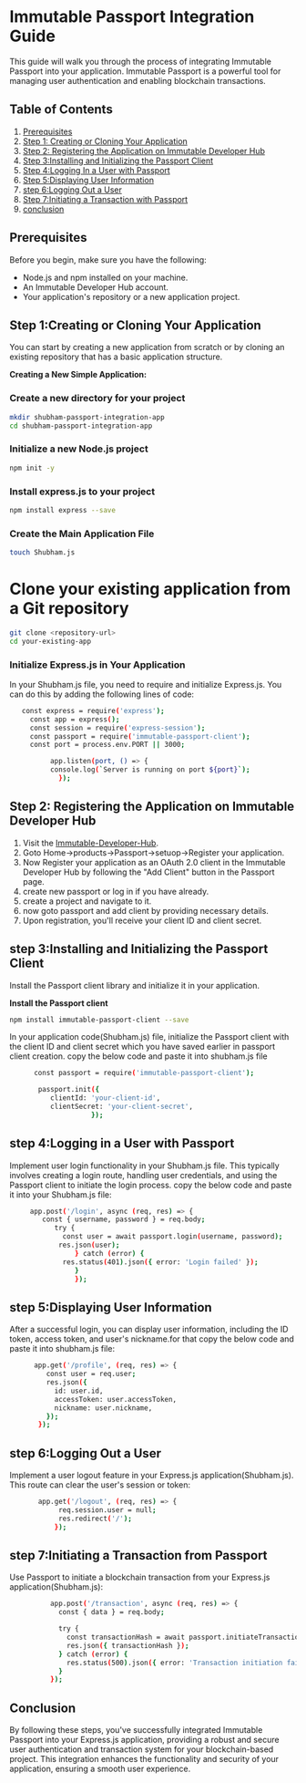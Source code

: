 # Immutable Passport Integration Guide

This guide will walk you through the process of integrating Immutable Passport into your application. 
Immutable Passport is a powerful tool for managing user authentication and enabling blockchain transactions.

## Table of Contents

1. [Prerequisites](#prerequisites)
2. [Step 1: Creating or Cloning Your Application](#creating-or-cloning-your-application)
3. [Step 2: Registering the Application on Immutable Developer Hub](#registering-your-application)
4. [Step 3:Installing and Initializing the Passport Client](#installing-and-initializing-passport)
5. [Step 4:Logging In a User with Passport](#logging-in-a-user)
6. [Step 5:Displaying User Information](#displaying-user-information)
7. [step 6:Logging Out a User](#logging-out-a-user)
8. [Step 7:Initiating a Transaction with Passport](#initiating-a-transaction)
9. [conclusion](#conclusion)

## Prerequisites

Before you begin, make sure you have the following:

- Node.js and npm installed on your machine.
- An Immutable Developer Hub account.
- Your application's repository or a new application project.

## Step 1:Creating or Cloning Your Application

You can start by creating a new application from scratch or by cloning an existing repository that has a basic application structure.

**Creating a New Simple Application:**

### Create a new directory for your project 
```bash
mkdir shubham-passport-integration-app
cd shubham-passport-integration-app
```

### Initialize a new Node.js project 
```bash
npm init -y
```

### Install express.js to your project 
```bash
npm install express --save
```

### Create the Main Application File 
```bash
touch Shubham.js
```
# Clone your existing application from a Git repository
```bash
git clone <repository-url>
cd your-existing-app
```

### Initialize Express.js in Your Application 
 In your Shubham.js  file, you need to require and initialize Express.js. You can do this by adding the following lines of code:

```bash
   const express = require('express');
     const app = express();
     const session = require('express-session');
     const passport = require('immutable-passport-client');
     const port = process.env.PORT || 3000; 

          app.listen(port, () => {
          console.log(`Server is running on port ${port}`);
            });
```
## Step 2: Registering the Application on Immutable Developer Hub

1. Visit the [Immutable-Developer-Hub](https://docs.immutable.com//).
2. Goto Home->products->Passport->setuop->Register your application.
3. Now Register your application as an OAuth 2.0 client in the Immutable  Developer Hub by following the "Add Client" button in the Passport page.
4. create new passport or log in if you have already.
5. create a project and navigate to it.
6. now goto passport and add client by providing necessary details. 
3. Upon registration, you'll receive your client ID and client secret.

## step 3:Installing and Initializing the Passport Client

Install the Passport client library and initialize it in your application.

**Install the Passport client**

```bash
npm install immutable-passport-client --save
```

 In your application code(Shubham.js) file, initialize the Passport client with the client ID and client secret which you have saved earlier in passport client creation. copy the below code and paste it into shubham.js file 

```bash
      const passport = require('immutable-passport-client');

       passport.init({
          clientId: 'your-client-id',
          clientSecret: 'your-client-secret',
                    });
```
## step 4:Logging in a User with Passport

  Implement user login functionality in your Shubham.js file. This typically involves creating a login route, handling user credentials, and using the Passport client to initiate the login process. copy the below code and paste it into your Shubham.js file:
       
   ```bash
        app.post('/login', async (req, res) => {
           const { username, password } = req.body;
              try {
                const user = await passport.login(username, password);
               res.json(user);
                   } catch (error) {
                res.status(401).json({ error: 'Login failed' });
                   }
                   });
```
## step 5:Displaying User Information

  After a successful login, you can display user information, including the ID token, access token, and user's nickname.for that copy the below code and paste it into shubham.js file:

  ```bash
        app.get('/profile', (req, res) => {
           const user = req.user; 
           res.json({
             id: user.id,
             accessToken: user.accessToken,
             nickname: user.nickname,
           });
         });
```
## step 6:Logging Out a User

  Implement a user logout feature in your Express.js application(Shubham.js). This route can clear the user's session or token:
```bash
       app.get('/logout', (req, res) => {
            req.session.user = null;
            res.redirect('/');
           });
```
## step 7:Initiating a Transaction from Passport

 Use Passport to initiate a blockchain transaction from your Express.js application(Shubham.js):
```bash
          app.post('/transaction', async (req, res) => {
            const { data } = req.body;

            try {
              const transactionHash = await passport.initiateTransaction(data);
              res.json({ transactionHash });
            } catch (error) {
              res.status(500).json({ error: 'Transaction initiation failed' });
            }
          });
```


## Conclusion 
 By following these steps, you've successfully integrated Immutable Passport into your Express.js application, providing a robust and secure user authentication and transaction system for your blockchain-based project. This integration enhances the functionality and security of your application, ensuring a smooth user experience.          

  
